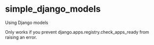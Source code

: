 # simple\_django\_models
Using Django models

Only works if you prevent django.apps.registry.check\_apps\_ready from raising an error.
